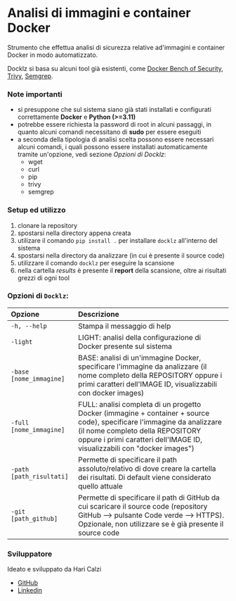 # Analisi di immagini e container Docker
Strumento che effettua analisi di sicurezza relative ad'immagini e container Docker in modo automatizzato.

Docklz si basa su alcuni tool già esistenti, come [Docker Bench of Security](https://github.com/docker/docker-bench-security), [Trivy](https://github.com/aquasecurity/trivy), [Semgrep](https://github.com/semgrep/semgrep).

### Note importanti
- si presuppone che sul sistema siano già stati installati e configurati correttamente **Docker** e **Python (>=3.11)**
- potrebbe essere richiesta la password di root in alcuni passaggi, in quanto alcuni comandi necessitano di **sudo** per essere eseguiti
- a seconda della tipologia di analisi scelta possono essere necessari alcuni comandi, i quali possono essere installati automaticamente tramite un'opzione, vedi sezione *Opzioni di Docklz*:
  - wget
  - curl
  - pip
  - trivy
  - semgrep


### Setup ed utilizzo
1. clonare la repository
2. spostarsi nella directory appena creata
3. utilizare il comando `pip install .` per installare `docklz` all'interno del sistema
4. spostarsi nella directory da analizzare (in cui è presente il source code)
5. utilizzare il comando `docklz` per eseguire la scansione
6. nella cartella *results* è presente il **report** della scansione, oltre ai risultati grezzi di ogni tool

### Opzioni di `Docklz`:
|Opzione|Descrizione|
|:---|:---|
|`-h, --help`|Stampa il messaggio di help|
|`-light`|LIGHT: analisi della configurazione di Docker presente sul sistema|
|`-base [nome_immagine]`| BASE: analisi di un'immagine Docker, specificare l'immagine da analizzare (il nome completo della REPOSITORY oppure i primi caratteri dell'IMAGE ID, visualizzabili con docker images)|
|`-full [nome_immagine]`|FULL: analisi completa di un progetto Docker (immagine + container + source code), specificare l'immagine da analizzare (il nome completo della REPOSITORY oppure i primi caratteri dell'IMAGE ID, visualizzabili con "docker images")|
|`-path [path_risultati]`|Permette di specificare il path assoluto/relativo di dove creare la cartella dei risultati. Di default viene considerato quello attuale|
|`-git [path_github]`|Permette di specificare il path di GitHub da cui scaricare il source code (repository GitHub --> pulsante Code verde --> HTTPS). Opzionale, non utilizzare se è già presente il source code|

### Sviluppatore
Ideato e sviluppato da Hari Calzi
- [GitHub](https://github.com/haricalzi)
- [Linkedin](https://www.linkedin.com/in/haricalzi/)
